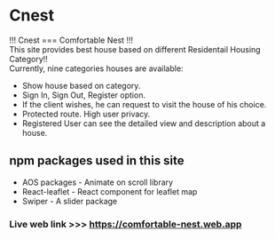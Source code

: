 # Cnest
!!! Cnest === Comfortable Nest !!! <br>
This site provides best house based on different Residentail Housing Category!! <br>
Currently, nine categories houses are available:
- Show house based on category.
- Sign In, Sign Out, Register option. 
- If the client wishes, he can request to visit the house of his choice.
- Protected route. High user privacy.
- Registered User can see the detailed view and description about a house.
## npm packages used in this site
- AOS packages - Animate on scroll library
- React-leaflet - React component for leaflet map
- Swiper - A slider package


### Live web link >>> https://comfortable-nest.web.app
